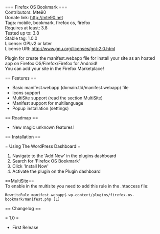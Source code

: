 === Firefox OS Bookmark ===  
Contributors: Mte90  
Donate link: http://mte90.net  
Tags: mobile, bookmark, firefox os, firefox  
Requires at least: 3.8  
Tested up to: 3.8  
Stable tag: 1.0.0  
License: GPLv2 or later  
License URI: http://www.gnu.org/licenses/gpl-2.0.html  

Plugin for create the manifest.webapp file for install your site as an hosted app on Firefox OS/Firefox/Firefox for Android!  
You can add your site in the Firefox Marketplace!

== Features ==

* Basic manifest.webapp (domain.tld/manifest.webapp) file
* Icons support
* MultiSite support (read the section MultiSite)
* Manifest support for multilanguage
* Popup installation (settings)

== Roadmap ==

* New magic unknown features!

== Installation ==

= Using The WordPress Dashboard =

1. Navigate to the 'Add New' in the plugins dashboard
2. Search for 'Firefox OS Bookmark'
3. Click 'Install Now'
4. Activate the plugin on the Plugin dashboard

==MultiSite==  
To enable in the multisite you need to add this rule in the .htaccess file:
```
RewriteRule manifest.webapp$ wp-content/plugins/firefox-os-bookmark/manifest.php [L]
```

== Changelog ==

= 1.0 =
* First Release
